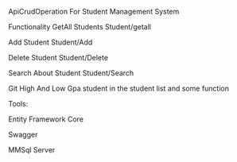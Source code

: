 ApiCrudOperation For Student Management System


Functionality
GetAll Students        Student/getall


Add Student            Student/Add


Delete Student         Student/Delete


Search About Student   Student/Search


Git High And Low Gpa student in the student list
and some function



Tools:

Entity Framework Core

Swagger

MMSql Server


